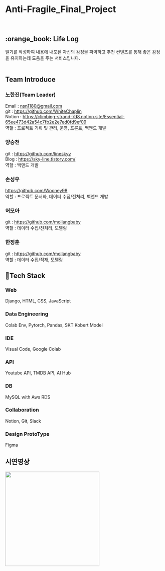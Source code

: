 # Anti-Fragile_Final_Project
<br>
<h2> :orange_book: Life Log </h2>
일기를 작성하여 내용에 내포된 자신의 감정을 파악하고 추천 컨텐츠를 통해 좋은 감정을 유지하는데 도움을 주는 서비스입니다.
<br><br>

## Team Introduce
### 노한진(Team Leader)
Email : nsn1180@gmail.com <br>
git : https://github.com/WhiteChaplin <br>
Notion : https://climbing-strand-7d8.notion.site/Essential-65ee473d42a54c7fb2e2e7ed0fd9ef09 <br>
역할 : 프로젝트 기획 및 관리, 운영, 프론트, 백앤드 개발 <br>

### 양승천
git : https://github.com/lineskyy <br>
Blog : https://sky-line.tistory.com/ <br>
역할 : 백앤드 개발

### 손성우
https://github.com/Wooney98 <br>
역할 : 프로젝트 문서화, 데이터 수집/전처리, 백앤드 개발

### 허모아
git : https://github.com/mollangbaby <br>
역할 : 데이터 수집/전처리, 모델링

### 한정훈
git : https://github.com/mollangbaby <br>
역할 : 데이터 수집/적재, 모델링


## :key:Tech Stack
### Web
Django, HTML, CSS, JavaScript
<br>
### Data Engineering
Colab Env, Pytorch, Pandas, SKT Kobert Model
<br>
### IDE
Visual Code, Google Colab
<br>
### API
Youtube API, TMDB API, AI Hub
<br>
### DB
MySQL with Aws RDS
<br>
### Collaboration
Notion, Git, Slack
<br>
### Design ProtoType
Figma


## 시연영상
<img width="300" src="https://user-images.githubusercontent.com/102860997/222767045-5483a48b-088c-4ade-b0c6-b9ebd88a0be7.mp4/">
